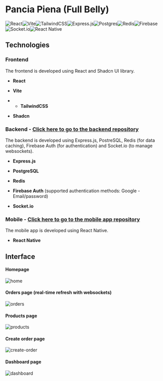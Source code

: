 # Pancia Piena (Full Belly)

![React](https://img.shields.io/badge/react-%2320232a.svg?style=for-the-badge&logo=react&logoColor=%2361DAFB)![Vite](https://img.shields.io/badge/vite-%23646CFF.svg?style=for-the-badge&logo=vite&logoColor=white)![TailwindCSS](https://img.shields.io/badge/tailwindcss-%2338B2AC.svg?style=for-the-badge&logo=tailwind-css&logoColor=white)![Express.js](https://img.shields.io/badge/express.js-%23404d59.svg?style=for-the-badge&logo=express&logoColor=%2361DAFB)![Postgres](https://img.shields.io/badge/postgres-%23316192.svg?style=for-the-badge&logo=postgresql&logoColor=white)![Redis](https://img.shields.io/badge/redis-%23DD0031.svg?style=for-the-badge&logo=redis&logoColor=white)![Firebase](https://img.shields.io/badge/Firebase-039BE5?style=for-the-badge&logo=Firebase&logoColor=white)![Socket.io](https://img.shields.io/badge/Socket.io-black?style=for-the-badge&logo=socket.io&badgeColor=010101)![React Native](https://img.shields.io/badge/react_native-%2320232a.svg?style=for-the-badge&logo=react&logoColor=%2361DAFB)

## Technologies

### Frontend

The frontend is developed using React and Shadcn UI library.

- **React**
  
- **Vite**

- - **TailwindCSS**

- **Shadcn**

### Backend - [Click here to go to the backend repository](https://github.com/peppemig/pancia-piena-be)

The backend is developed using Express.js, PostreSQL, Redis (for data caching), Firebase Auth (for authentication) and Socket.io (to manage websockets).

- **Express.js**

- **PostgreSQL**

- **Redis**

- **Firebase Auth** (supported authentication methods: Google - Email/password)

- **Socket.io**

### Mobile - [Click here to go to the mobile app repository](https://github.com/peppemig/pancia-piena-mobile)

The mobile app is developed using React Native.

- **React Native**

## Interface

#### Homepage
![home](https://github.com/peppemig/pancia-piena-fe/assets/120139042/7be43a7f-dec0-45e3-b936-a52ef6549e97)

#### Orders page (real-time refresh with websockets)
![orders](https://github.com/peppemig/pancia-piena-fe/assets/120139042/f0dbc6ea-bd70-4f36-880e-63649a30f19d)

#### Products page
![products](https://github.com/peppemig/pancia-piena-fe/assets/120139042/0533fb65-d806-4dcb-881a-57c7bf6605ac)

#### Create order page
![create-order](https://github.com/peppemig/pancia-piena-fe/assets/120139042/9d2378a3-acb9-4ca1-84a3-b03fab05117b)

#### Dashboard page
![dashboard](https://github.com/peppemig/pancia-piena-fe/assets/120139042/08d69060-7b93-4f3b-8362-8f89322e5537)
